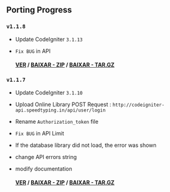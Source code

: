 ## Porting Progress

### `v1.1.8`

* Update CodeIgniter `3.1.13`
* `Fix BUG` in API

	#### [VER](https://github.com/k7brasil/CodeIgniter3-API/releases/tag/v1.1.8) / [BAIXAR - ZIP](https://github.com/k7brasil/CodeIgniter3-API/archive/refs/tags/v1.1.8.zip) / [BAIXAR - TAR.GZ](https://github.com/k7brasil/CodeIgniter3-API/archive/refs/tags/v1.1.8.tar.gz)

### `v1.1.7`

* Update CodeIgniter `3.1.10`
* Upload Online Library POST Request : `http://codeigniter-api.speedtyping.in/api/user/login`
* Rename `Authorization_token` file
* `Fix BUG` in API Limit
* If the database library did not load, the error was shown
* change API errors string
* modify documentation

	#### [VER](https://github.com/k7brasil/CodeIgniter3-API/releases/tag/v1.1.7) / [BAIXAR - ZIP](https://github.com/k7brasil/CodeIgniter3-API/archive/refs/tags/v1.1.7.zip) / [BAIXAR - TAR.GZ](https://github.com/k7brasil/CodeIgniter3-API/archive/refs/tags/v1.1.7.tar.gz)
